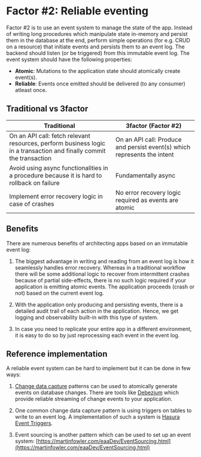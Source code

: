 # Factor #2: Reliable eventing

Factor #2 is to use an event system to manage the state of the app. Instead of writing long procedures which manipulate state in-memory and persist them in the database at the end, perform simple operations (for e.g. CRUD on a resource) that initiate events and persists them to an event log. The backend should listen (or be triggered) from this immutable event log. The event system should have the following properties:

- **Atomic**: Mutations to the application state should atomically create event(s).
- **Reliable**: Events once emitted should be delivered (to any consumer) atleast once.

## Traditional vs 3factor


| Traditional                                                                                                          | 3factor (Factor #2)                                                          |
| -------------                                                                                                        | -------------                                                                |
| On an API call: fetch relevant resources, perform business logic in a transaction and finally commit the transaction | On an API call: Produce and persist event(s) which represents the intent |
| Avoid using async functionalities in a procedure because it is hard to rollback on failure                         | Fundamentally async                                                          |
| Implement error recovery logic in case of crashes                                                                    | No error recovery logic required as events are atomic                        |

## Benefits

There are numerous benefits of architecting apps based on an immutable event log:

1. The biggest advantage in writing and reading from an event log is how it seamlessly handles error recovery. Whereas in a traditional workflow there will be some additional logic to recover from intermittent crashes because of partial side-effects, there is no such logic required if your application is emitting atomic events. The application proceeds (crash or not) based on the current event log.

2. With the application only producing and persisting events, there is a detailed audit trail of each action in the application. Hence, we get logging and observability built-in with this type of system.

3. In case you need to replicate your entire app in a different environment, it is easy to do so by just reprocessing each event in the event log.

## Reference implementation

A reliable event system can be hard to implement but it can be done in few ways:

1. [Change data capture](https://en.wikipedia.org/wiki/Change_data_capture) patterns can be used to atomically generate events on database changes. There are tools like [Debezium](https://debezium.io/) which provide reliable streaming of change events to your application.

2. One common change data capture pattern is using triggers on tables to write to an event log. A implementation of such a system is [Hasura Event Triggers](https://hasura.io/event-triggers).

3. Event sourcing is another pattern which can be used to set up an event system: [https://martinfowler.com/eaaDev/EventSourcing.html](https://martinfowler.com/eaaDev/EventSourcing.html)

